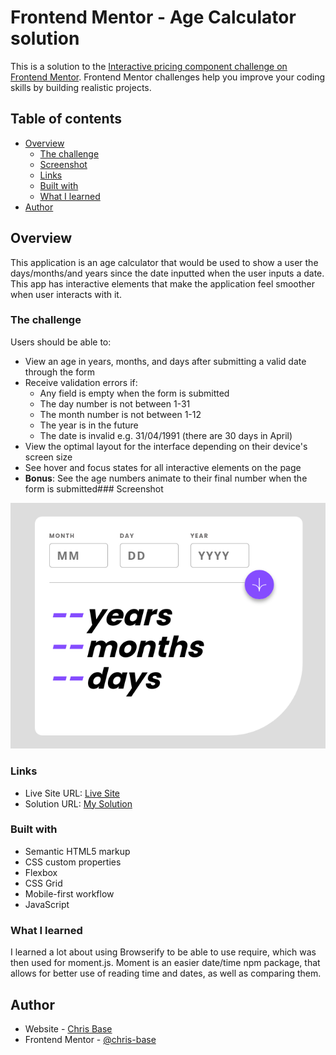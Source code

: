 # Frontend Mentor - Age Calculator solution

This is a solution to the [Interactive pricing component challenge on Frontend Mentor](https://www.frontendmentor.io/challenges/age-calculator-app-dF9DFFpj-Q). Frontend Mentor challenges help you improve your coding skills by building realistic projects. 

## Table of contents

- [Overview](#overview)
  - [The challenge](#the-challenge)
  - [Screenshot](#screenshot)
  - [Links](#links)
  - [Built with](#built-with)
  - [What I learned](#what-i-learned)
- [Author](#author)

## Overview

This application is an age calculator that would be used to show a user the days/months/and years since the date inputted when the user inputs a date. This app has interactive elements that make the application feel smoother when user interacts with it.

### The challenge

Users should be able to:

- View an age in years, months, and days after submitting a valid date through the form
- Receive validation errors if:
  - Any field is empty when the form is submitted
  - The day number is not between 1-31
  - The month number is not between 1-12
  - The year is in the future
  - The date is invalid e.g. 31/04/1991 (there are 30 days in April)
- View the optimal layout for the interface depending on their device's screen size
- See hover and focus states for all interactive elements on the page
- **Bonus**: See the age numbers animate to their final number when the form is submitted### Screenshot

![](./assets/images/ageCalculatorSS.png)

### Links

- Live Site URL: [Live Site](https://chris-base.github.io/Age-calculator-app/)
- Solution URL: [My Solution](https://www.frontendmentor.io/solutions/age-calculator-christopher-base-Gs12e5KztM)

### Built with

- Semantic HTML5 markup
- CSS custom properties
- Flexbox
- CSS Grid
- Mobile-first workflow
- JavaScript

### What I learned

I learned a lot about using Browserify to be able to use require, which was then used for moment.js. Moment is an easier date/time npm package, that allows for better use of reading time and dates, as well as comparing them.

## Author

- Website - [Chris Base](https://github.com/chris-base)
- Frontend Mentor - [@chris-base](https://www.frontendmentor.io/profile/chris-base)
